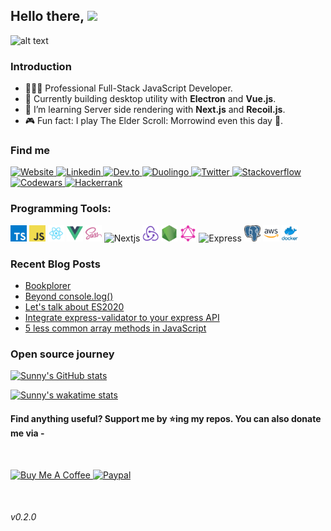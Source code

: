 ## Hello there, <a  href="https://suprdev.netlify.app"><img  src="https://media.giphy.com/media/3owyplYLWlGFQk9mF2/giphy.gif"  width="25px"></a>

![alt text](https://github.com/sprakash57/sprakash57/blob/master/assets/mybg.png)

### Introduction

- 👷🏾‍♂️ Professional Full-Stack JavaScript Developer.
- 🔨 Currently building desktop utility with **Electron** and **Vue.js**.
- 📖 I’m learning Server side rendering with **Next.js** and **Recoil.js**.
- 🎮 Fun fact: I play The Elder Scroll: Morrowind even this day 🤩.


### Find me

<p>
    <a href="https://suprdev.netlify.app" target="_blank" rel="noopener noreferrer">
        <img src="https://img.shields.io/badge/SUPRDEV-%23353d45.svg?style=for-the-badge&logo=Google-chrome&logoColor=tomato" alt="Website">
    </a>  
    <a href="https://www.linkedin.com/in/sunny-prakash-3780ba49" target="_blank" rel="noopener noreferrer">
        <img src="https://img.shields.io/badge/linkedin-%230077B5.svg?&style=for-the-badge&logo=linkedin&logoColor=white" alt="Linkedin">
    </a>
    <a href="https://dev.to/sprakash57" target="_blank" rel="noopener noreferrer">
        <img src="https://img.shields.io/badge/dev.to-0A0A0A?style=for-the-badge&logo=devdotto&logoColor=white" alt="Dev.to">
    </a>
    <a href="https://www.duolingo.com/profile/sunnypraka12" target="_blank" rel="noopener noreferrer">
        <img src="https://img.shields.io/badge/Duolingo-58CC02?style=for-the-badge&logo=Duolingo&logoColor=white" alt="Duolingo">
    </a>
    <a href="https://www.twitter.com/sunny_pr_" target="_blank" rel="noopener noreferrer">
        <img src="https://img.shields.io/badge/twitter-%231DA1F2.svg?&style=for-the-badge&logo=twitter&logoColor=white" alt="Twitter">
    </a>
    <a href="https://stackoverflow.com/users/story/9585068" target="_blank" rel="noopener noreferrer">
        <img src="https://img.shields.io/badge/Stack_Overflow-FE7A16?style=for-the-badge&logo=stack-overflow&logoColor=white" alt="Stackoverflow">
    </a>
    <a href="https://www.codewars.com/users/sprakash57" target="_blank" rel="noopener noreferrer">
        <img src="https://img.shields.io/badge/Codewars-B1361E?style=for-the-badge&logo=Codewars&logoColor=white" alt="Codewars">
    </a>
    <a href="https://www.hackerrank.com/sunny_prakashgm" target="_blank" rel="noopener noreferrer">
        <img src="https://img.shields.io/badge/-Hackerrank-2EC866?style=for-the-badge&logo=HackerRank&logoColor=white" alt="Hackerrank">
    </a>
</p>

### Programming Tools:
<p>
<img alt="Typescript" width="26px" src="https://raw.githubusercontent.com/github/explore/80688e429a7d4ef2fca1e82350fe8e3517d3494d/topics/typescript/typescript.png" />
<img alt="JavaScript" width="26px" src="https://raw.githubusercontent.com/github/explore/80688e429a7d4ef2fca1e82350fe8e3517d3494d/topics/javascript/javascript.png" />
<img alt="React" width="26px" src="https://raw.githubusercontent.com/github/explore/80688e429a7d4ef2fca1e82350fe8e3517d3494d/topics/react/react.png" />
<img alt="Gatsby" width="26px" src="https://raw.githubusercontent.com/github/explore/e94815998e4e0713912fed477a1f346ec04c3da2/topics/vue/vue.png" />
<img alt="Sass" width="26px" src="https://raw.githubusercontent.com/github/explore/80688e429a7d4ef2fca1e82350fe8e3517d3494d/topics/sass/sass.png" />
<img alt="Nextjs" width="26px" src="https://cdn.jsdelivr.net/npm/simple-icons@v5/icons/nextdotjs.svg" />
<img alt="Redux" width="26px" src="https://raw.githubusercontent.com/github/explore/80688e429a7d4ef2fca1e82350fe8e3517d3494d/topics/redux/redux.png" />
<img alt="Node.js" width="26px" src="https://raw.githubusercontent.com/github/explore/80688e429a7d4ef2fca1e82350fe8e3517d3494d/topics/nodejs/nodejs.png" />
<img alt="GraphQL" width="26px" src="https://raw.githubusercontent.com/github/explore/80688e429a7d4ef2fca1e82350fe8e3517d3494d/topics/graphql/graphql.png" />
<img alt="Express" width="26px" src="https://cdn.jsdelivr.net/npm/simple-icons@v5/icons/express.svg" />
<img alt="PostgreSql" width="26px" src="https://raw.githubusercontent.com/github/explore/80688e429a7d4ef2fca1e82350fe8e3517d3494d/topics/postgresql/postgresql.png" />
<img alt="MongoDB" width="26px" src="https://raw.githubusercontent.com/github/explore/80688e429a7d4ef2fca1e82350fe8e3517d3494d/topics/aws/aws.png" />
<img alt="MongoDB" width="26px" src="https://raw.githubusercontent.com/github/explore/80688e429a7d4ef2fca1e82350fe8e3517d3494d/topics/docker/docker.png" />
</p>

### Recent Blog Posts

<!-- BLOG-POST-LIST:START -->
- [Bookplorer](https://dev.to/sprakash57/bookplorer-55ld)
- [Beyond console.log()](https://dev.to/sprakash57/beyond-console-log-bgo)
- [Let's talk about ES2020](https://dev.to/sprakash57/let-s-talk-about-es2020-5369)
- [Integrate express-validator to your express API](https://dev.to/sprakash57/integrate-express-validator-to-your-express-api-2dg6)
- [5 less common array methods in JavaScript](https://dev.to/sprakash57/5-less-common-array-methods-in-javascript-43c1)
<!-- BLOG-POST-LIST:END -->

### Open source journey

[![Sunny's GitHub stats](https://github-readme-stats-sunnyprakashgm.vercel.app/api?username=sprakash57&show_icons=true&bg_color=343a40&text_color=fff&title_color=ff6347&icon_color=ff6347&border_radius=10)](https://github-readme-stats-sunnyprakashgm.vercel.app/api?username=sprakash57&show_icons=true)

[![Sunny's wakatime stats](https://github-readme-stats-sunnyprakashgm.vercel.app/api/wakatime?username=sprakash57&layout=compact&langs_count=5&bg_color=343a40&text_color=fff&title_color=ff6347&border_radius=10)](https://wakatime.com/@sprakash57)



<h4>Find anything useful? Support me by ⭐ing my repos. You can also donate me via -</h4>
<br>

<p>
    <a href="https://www.buymeacoffee.com/sunnyprakash" target="_blank" rel="noreferrer nofollow">
        <img  src="https://cdn.buymeacoffee.com/buttons/default-red.png"  alt="Buy Me A Coffee"  height="30"  width="150">
    </a>
    <a href="https://www.paypal.me/sprakash57" target="_blank" rel="noreferrer nofollow">
        <img src="https://img.shields.io/badge/PayPal-00457C?style=for-the-badge&logo=paypal&logoColor=white" alt="Paypal" height="30">
    </a>
</p>


<br>

###### v0.2.0